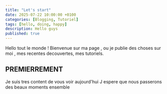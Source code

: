 ```yaml
---
title: "Let's start"
date: 2025-07-22 10:00:00 +0100
categories: [Blogging, Tutoriel]
tags: [hello, doing, happy]
description: Hello guys
published: true
---
```

Hello tout le monde ! Bienvenue sur ma page , ou je publie des choses sur moi , mes recentes decouvertes, mes tutoriels.
## PREMIERREMENT
Je suis tres content de vous voir aujourd'hui
J espere que nous passerons des beaux moments ensemble